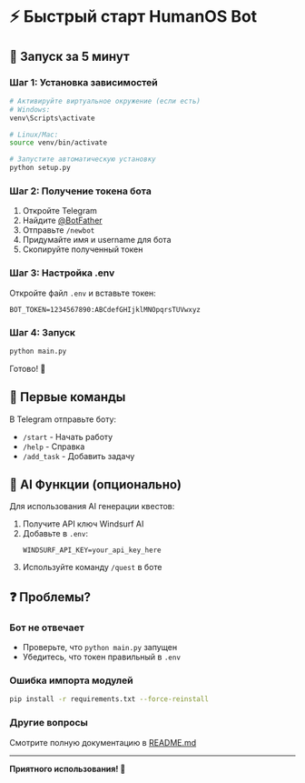 # ⚡ Быстрый старт HumanOS Bot

## 🚀 Запуск за 5 минут

### Шаг 1: Установка зависимостей

```bash
# Активируйте виртуальное окружение (если есть)
# Windows:
venv\Scripts\activate

# Linux/Mac:
source venv/bin/activate

# Запустите автоматическую установку
python setup.py
```

### Шаг 2: Получение токена бота

1. Откройте Telegram
2. Найдите [@BotFather](https://t.me/BotFather)
3. Отправьте `/newbot`
4. Придумайте имя и username для бота
5. Скопируйте полученный токен

### Шаг 3: Настройка .env

Откройте файл `.env` и вставьте токен:

```env
BOT_TOKEN=1234567890:ABCdefGHIjklMNOpqrsTUVwxyz
```

### Шаг 4: Запуск

```bash
python main.py
```

Готово! 🎉

## 📱 Первые команды

В Telegram отправьте боту:

- `/start` - Начать работу
- `/help` - Справка
- `/add_task` - Добавить задачу

## 🤖 AI Функции (опционально)

Для использования AI генерации квестов:

1. Получите API ключ Windsurf AI
2. Добавьте в `.env`:
   ```env
   WINDSURF_API_KEY=your_api_key_here
   ```
3. Используйте команду `/quest` в боте

## ❓ Проблемы?

### Бот не отвечает

- Проверьте, что `python main.py` запущен
- Убедитесь, что токен правильный в `.env`

### Ошибка импорта модулей

```bash
pip install -r requirements.txt --force-reinstall
```

### Другие вопросы

Смотрите полную документацию в [README.md](README.md)

---

**Приятного использования! 🚀**
